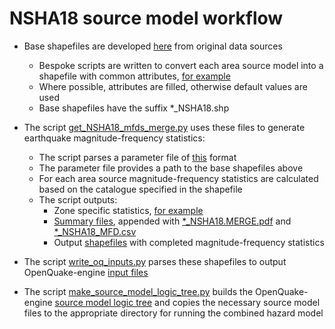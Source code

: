 NSHA18 source model workflow
============================

*	Base shapefiles are developed [here](https://github.com/GeoscienceAustralia/NSHA2018/tree/master/source_models/zones/shapefiles) from original data sources
	- Bespoke scripts are written to convert each area source model into a shapefile with common attributes, [for example](https://github.com/GeoscienceAustralia/NSHA2018/blob/master/source_models/zones/shapefiles/ARUP/make_ARUP_model.py)
	- Where possible, attributes are filled, otherwise default values are used
	- Base shapefiles have the suffix *_NSHA18.shp

* The script [get_NSHA18_mfds_merge.py](https://github.com/GeoscienceAustralia/NSHA2018/blob/master/source_models/zones/get_NSHA18_mfds_merge.py)  uses these files to generate earthquake magnitude-frequency statistics:
	- The script parses a parameter file of [this](https://github.com/GeoscienceAustralia/NSHA2018/blob/master/source_models/zones/2018_mw/ARUP/arup.param) format
	- The parameter file provides a path to the base shapefiles above
	- For each area source magnitude-frequency statistics are calculated based on the catalogue specified in the shapefile
	- The script outputs:
		- Zone specific statistics, [for example](https://github.com/GeoscienceAustralia/NSHA2018/tree/master/source_models/zones/2018_mw/ARUP/mfd)
		- [Summary files](https://github.com/GeoscienceAustralia/NSHA2018/tree/master/source_models/zones/2018_mw/ARUP), appended with [*_NSHA18.MERGE.pdf](https://github.com/GeoscienceAustralia/NSHA2018/blob/master/source_models/zones/2018_mw/ARUP/ARUP_NSHA18_MFD.MERGE.pdf) and [*_NSHA18_MFD.csv](https://github.com/GeoscienceAustralia/NSHA2018/blob/master/source_models/zones/2018_mw/ARUP/ARUP_NSHA18_MFD.csv)
		- Output [shapefiles](https://github.com/GeoscienceAustralia/NSHA2018/tree/master/source_models/zones/2018_mw/ARUP/shapefiles) with completed magnitude-frequency statistics
		
* The script [write_oq_inputs.py](https://github.com/GeoscienceAustralia/NSHA2018/blob/master/source_models/zones/write_oq_inputs.py) parses these shapefiles to output OpenQuake-engine [input files](https://github.com/GeoscienceAustralia/NSHA2018/tree/master/source_models/zones/2018_mw/AUS6/input)

* The script [make_source_model_logic_tree.py](https://github.com/GeoscienceAustralia/NSHA2018/blob/master/source_models/logic_trees/make_source_model_logic_tree.pyhttps://github.com/GeoscienceAustralia/NSHA2018/blob/master/source_models/logic_trees/make_source_model_logic_tree.py) builds the OpenQuake-engine [source model logic tree](https://github.com/GeoscienceAustralia/NSHA2018/blob/master/source_models/logic_trees/nsha18_source_model_logic_tree.xml) and copies the necessary source model files to the appropriate directory for running the combined hazard model